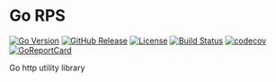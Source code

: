 # Go RPS
[![Go Version](https://img.shields.io/github/go-mod/go-version/kevinanthony/gorps)](https://github.com/kevinanthony/)
[![GitHub Release](https://img.shields.io/github/v/release/kevinanthony/gorps.svg)](https://github.com/kevinanthony/gorps/releases)
[![License](https://img.shields.io/github/license/kevinanthony/gorps)](https://opensource.org/licenses/MIT)
[![Build Status](https://app.travis-ci.com/kevinanthony/gorps.svg?branch=main)](https://app.travis-ci.com/kevinanthony/gorps)
[![codecov](https://codecov.io/gh/kevinanthony/gorps/branch/main/graph/badge.svg?token=CS2NKZKRR4)](https://codecov.io/gh/kevinanthony/gorps)
[![GoReportCard](https://goreportcard.com/badge/kevinanthony/gorps)](https://goreportcard.com/report/github.com/kevinanthony/gorps)

Go http utility library


